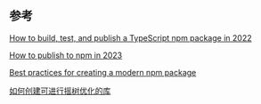 ## 参考

[How to build, test, and publish a TypeScript npm package in 2022](https://www.strictmode.io/articles/build-test-and-publish-npm-package-2022)

[How to publish to npm in 2023](https://blog.taskli.st/posts/how-to-publish-to-npm-in-2023)

[Best practices for creating a modern npm package](https://snyk.io/blog/best-practices-create-modern-npm-package/)

[如何创建可进行摇树优化的库](https://blog.theodo.com/2021/04/library-tree-shaking/)
